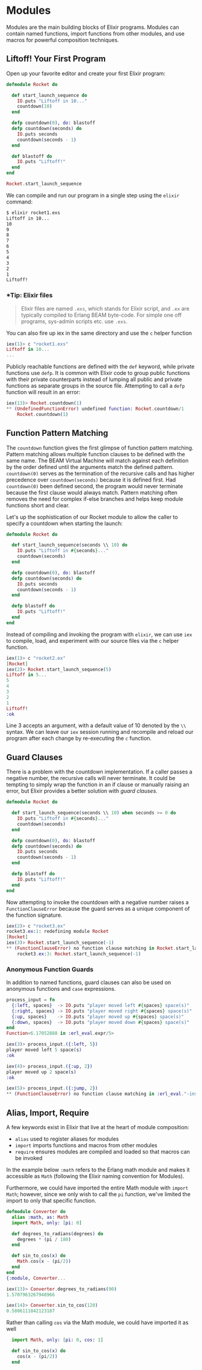 # Modules

Modules are the main building blocks of Elixir programs. Modules  can contain named functions, import functions from other modules, and use macros for powerful composition techniques.

## Liftoff! Your First Program
Open up your favorite editor and create your first Elixir program:

```elixir
defmodule Rocket do

  def start_launch_sequence do
    IO.puts "Liftoff in 10..."
    countdown(10)
  end

  defp countdown(0), do: blastoff
  defp countdown(seconds) do
    IO.puts seconds
    countdown(seconds - 1)
  end

  def blastoff do
    IO.puts "Liftoff!"
  end
end

Rocket.start_launch_sequence
```

We can compile and run our program in a single step using the `elixir` command:

```bash
$ elixir rocket1.exs
Liftoff in 10...
10
9
8
7
6
5
4
3
2
1
Liftoff!
```

### *Tip: Elixir files
> Elixir files are named `.exs`, which stands for Elixir script, and `.ex`
> are typically compiled to Erlang BEAM byte-code. For simple one off programs, sys-admin scripts etc. use `.exs`.

You can also fire up iex in the same directory and use the `c` helper function

```elixir
iex(1)> c "rocket1.exs"
Liftoff in 10...
...
```

Publicly reachable functions are defined with the `def` keyword, while private functions use `defp`. It is common with Elixir code to group public functions with their private counterparts instead of lumping all public and private functions as separate groups in the source file. Attempting to call a `defp` function will result in an error:

```elixir
iex(13)> Rocket.countdown(1)
** (UndefinedFunctionError) undefined function: Rocket.countdown/1
    Rocket.countdown(1)
```

## Function Pattern Matching

The `countdown` function gives the first glimpse of function pattern matching. Pattern matching allows multiple function clauses to be defined with the same name. The BEAM Virtual Machine will match against each definition by the order defined until the arguments match the defined pattern. `countdown(0)` serves as the termination of the recursive calls and has higher precedence over `countdown(seconds)` because it is defined first. Had `countdown(0)` been defined second, the program would never terminate because the first clause would always match. Pattern matching often removes the need for complex if-else branches and helps keep module functions short and clear.


Let's up the sophistication of our Rocket module to allow the caller to specify a countdown when starting the launch:

```elixir
defmodule Rocket do

  def start_launch_sequence(seconds \\ 10) do
    IO.puts "Liftoff in #{seconds}..."
    countdown(seconds)
  end

  defp countdown(0), do: blastoff
  defp countdown(seconds) do
    IO.puts seconds
    countdown(seconds - 1)
  end

  defp blastoff do
    IO.puts "Liftoff!"
  end
end
```

Instead of compiling and invoking the program with `elixir`, we can use `iex` to compile, load, and experiment with our source files via the `c` helper function.

```elixir
iex(1)> c "rocket2.ex"
[Rocket]
iex(2)> Rocket.start_launch_sequence(5)
Liftoff in 5...
5
4
3
2
1
Liftoff!
:ok
```

Line 3 accepts an argument, with a default value of 10 denoted by the `\\` syntax. We can leave our `iex` session running and recompile and reload our program after each change by re-executing the `c` function.


## Guard Clauses
There is a problem with the countdown implementation. If a caller passes a negative number, the recursive calls will never terminate. It could be tempting to simply wrap the function in an if clause or manually raising an error, but Elixir provides a better solution with *guard clauses*.

```elixir
defmodule Rocket do

  def start_launch_sequence(seconds \\ 10) when seconds >= 0 do
    IO.puts "Liftoff in #{seconds}..."
    countdown(seconds)
  end

  defp countdown(0), do: blastoff
  defp countdown(seconds) do
    IO.puts seconds
    countdown(seconds - 1)
  end

  defp blastoff do
    IO.puts "Liftoff!"
  end
end
```

Now attempting to invoke the countdown with a negative number raises a `FunctionClauseError` because the guard serves as a unique component of the function signature.

```elixir
iex(2)> c "rocket3.ex"
rocket3.ex:1: redefining module Rocket
[Rocket]
iex(3)> Rocket.start_launch_sequence(-1)
** (FunctionClauseError) no function clause matching in Rocket.start_launch_sequence/1
    rocket3.ex:3: Rocket.start_launch_sequence(-1)
```

### Anonymous Function Guards

In addition to named functions, guard clauses can also be used on anonymous functions and `case` expressions.

```elixir
process_input = fn
  {:left, spaces}  -> IO.puts "player moved left #{spaces} space(s)"
  {:right, spaces} -> IO.puts "player moved right #{spaces} space(s)"
  {:up, spaces}    -> IO.puts "player moved up #{spaces} space(s)"
  {:down, spaces}  -> IO.puts "player moved down #{spaces} space(s)"
end
Function<6.17052888 in :erl_eval.expr/5>

iex(3)> process_input.({:left, 5})
player moved left 5 space(s)
:ok

iex(4)> process_input.({:up, 2})
player moved up 2 space(s)
:ok

iex(5)> process_input.({:jump, 2})
** (FunctionClauseError) no function clause matching in :erl_eval."-inside-an-interpreted-fun-"/1
```

## Alias, Import, Require
A few keywords exist in Elixir that live at the heart of module composition:

* `alias` used to register aliases for modules
* `import` imports functions and macros from other modules
* `require` ensures modules are compiled and loaded so that macros can be invoked

In the example below `:math` refers to the Erlang math module and makes
it accessible as `Math` (following the Elixir naming convention for
Modules).

Furthermore, we could have imported the entire Math module with `import
Math`; however, since we only wish to call the `pi` function, we've limited the
import to only that specific function.

```elixir
defmodule Converter do
  alias :math, as: Math
  import Math, only: [pi: 0]

  def degrees_to_radians(degrees) do
    degrees * (pi / 180)
  end

  def sin_to_cos(x) do
    Math.cos(x - (pi/2))
  end
end
{:module, Converter...

iex(13)> Converter.degrees_to_radians(90)
1.5707963267948966

iex(14)> Converter.sin_to_cos(120)
0.5806111842123187
```

Rather than calling `cos` via the Math module, we could have imported it
as well

```elixir
  import Math, only: [pi: 0, cos: 1]

  def sin_to_cos(x) do
    cos(x - (pi/2))
  end
```
